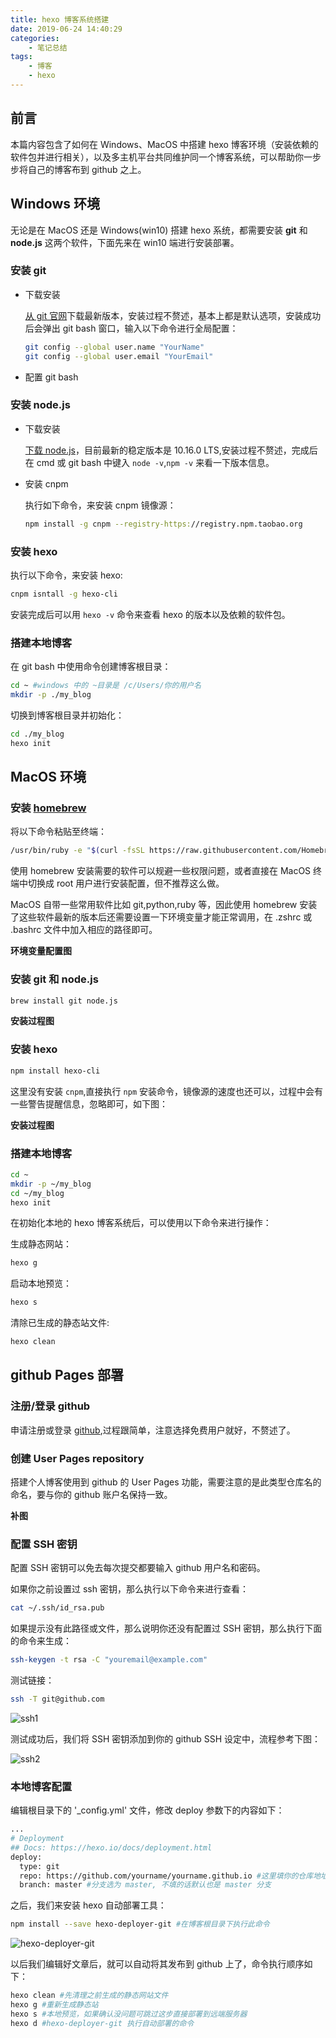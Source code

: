 ```yaml
---
title: hexo 博客系统搭建
date: 2019-06-24 14:40:29
categories:
    - 笔记总结
tags:
    - 博客
    - hexo
---
```

## 前言

本篇内容包含了如何在 Windows、MacOS 中搭建 hexo 博客环境（安装依赖的软件包并进行相关），以及多主机平台共同维护同一个博客系统，可以帮助你一步步将自己的博客布到 github 之上。

## Windows 环境

无论是在 MacOS 还是 Windows(win10) 搭建 hexo 系统，都需要安装 **git** 和 **node.js** 这两个软件，下面先来在 win10 端进行安装部署。

### 安装 git

- 下载安装

  [从 git 官网](https://git-scm.com/downloads)下载最新版本，安装过程不赘述，基本上都是默认选项，安装成功后会弹出 git bash 窗口，输入以下命令进行全局配置：

  ```bash
  git config --global user.name "YourName"
  git config --global user.email "YourEmail"
  ```

- 配置 git bash


### 安装 node.js

- 下载安装

    [下载 node.js](https://nodejs.org/en/)，目前最新的稳定版本是 10.16.0 LTS,安装过程不赘述，完成后在 cmd 或 git bash 中键入 `node -v`,`npm -v` 来看一下版本信息。

- 安装 cnpm

    执行如下命令，来安装 cnpm 镜像源：

    ```bash
    npm install -g cnpm --registry-https://registry.npm.taobao.org
    ```

### 安装 hexo

执行以下命令，来安装 hexo:

```bash
cnpm isntall -g hexo-cli
```

安装完成后可以用 `hexo -v` 命令来查看 hexo 的版本以及依赖的软件包。

### 搭建本地博客

在 git bash 中使用命令创建博客根目录：

```bash
cd ~ #windows 中的 ~目录是 /c/Users/你的用户名
mkdir -p ./my_blog
```

切换到博客根目录并初始化：

```bash
cd ./my_blog
hexo init
```

## MacOS 环境


### 安装 [homebrew](https://brew.sh/index_zh-cn)

将以下命令粘贴至终端：

```bash
/usr/bin/ruby -e "$(curl -fsSL https://raw.githubusercontent.com/Homebrew/install/master/install)"
```

使用 homebrew 安装需要的软件可以规避一些权限问题，或者直接在 MacOS 终端中切换成 root 用户进行安装配置，但不推荐这么做。

MacOS 自带一些常用软件比如 git,python,ruby 等，因此使用 homebrew 安装了这些软件最新的版本后还需要设置一下环境变量才能正常调用，在 .zshrc 或 .bashrc 文件中加入相应的路径即可。

**环境变量配置图**

### 安装 git 和 node.js

```bash
brew install git node.js
```

**安装过程图**


### 安装 hexo

```bash
npm install hexo-cli
```

这里没有安装 `cnpm`,直接执行 `npm` 安装命令，镜像源的速度也还可以，过程中会有一些警告提醒信息，忽略即可，如下图：

**安装过程图**

### 搭建本地博客

```bash
cd ~
mkdir -p ~/my_blog
cd ~/my_blog
hexo init
```

在初始化本地的 hexo 博客系统后，可以使用以下命令来进行操作：

生成静态网站：

```bash
hexo g
```
启动本地预览：

```bash
hexo s
```
清除已生成的静态站文件:

```bash
hexo clean
```


## github Pages 部署

### 注册/登录 github

申请注册或登录 [github](https://github.com/),过程跟简单，注意选择免费用户就好，不赘述了。

### 创建 User Pages repository

搭建个人博客使用到 github 的 User Pages 功能，需要注意的是此类型仓库名的命名，要与你的 github 账户名保持一致。

**补图**

### 配置 SSH 密钥

配置 SSH 密钥可以免去每次提交都要输入 github 用户名和密码。

如果你之前设置过 ssh 密钥，那么执行以下命令来进行查看：

```bash
cat ~/.ssh/id_rsa.pub
```

如果提示没有此路径或文件，那么说明你还没有配置过 SSH 密钥，那么执行下面的命令来生成：

```bash
ssh-keygen -t rsa -C "youremail@example.com"
```

测试链接：

```bash
ssh -T git@github.com
```

![ssh1](https://s2.ax1x.com/2019/06/25/ZV4TCn.png)


测试成功后，我们将 SSH 密钥添加到你的 github SSH 设定中，流程参考下图：


![ssh2](https://s2.ax1x.com/2019/06/25/ZVfu80.png)


### 本地博客配置

编辑根目录下的 '_config.yml' 文件，修改 deploy 参数下的内容如下：

```bash
...
# Deployment
## Docs: https://hexo.io/docs/deployment.html
deploy:
  type: git
  repo: https://github.com/yourname/yourname.github.io #这里填你的仓库地址
  branch: master #分支选为 master, 不填的话默认也是 master 分支
```

之后，我们来安装 hexo 自动部署工具：

```bash
npm install --save hexo-deployer-git #在博客根目录下执行此命令
```

![hexo-deployer-git](https://s2.ax1x.com/2019/06/25/ZVIOk4.png)

以后我们编辑好文章后，就可以自动将其发布到 github 上了，命令执行顺序如下：

```bash
hexo clean #先清理之前生成的静态网站文件
hexo g #重新生成静态站
hexo s #本地预览，如果确认没问题可跳过这步直接部署到远端服务器
hexo d #hexo-deployer-git 执行自动部署的命令
```

